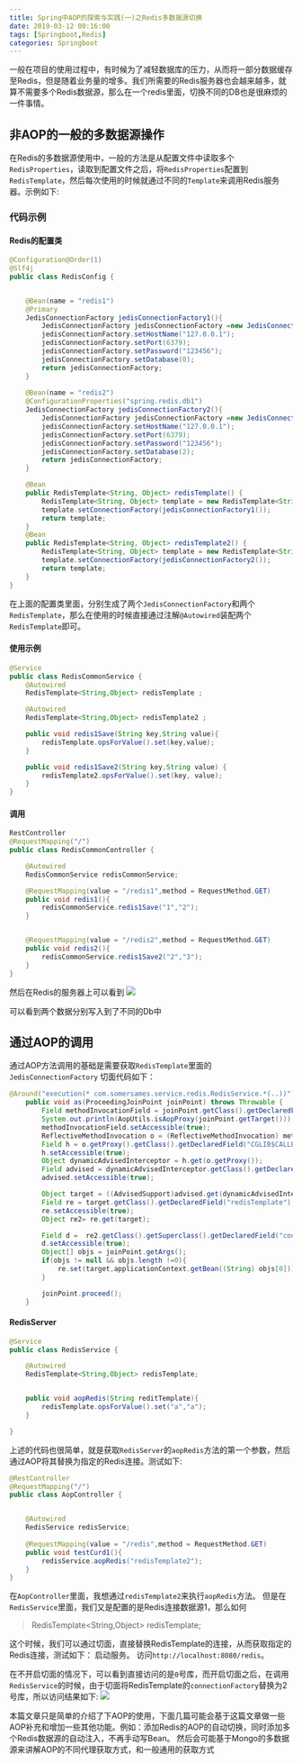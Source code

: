 ```yaml
---
title: Spring中AOP的探索与实践(一)之Redis多数据源切换
date: 2019-03-12 00:16:00
tags: [Springboot,Redis]
categories: Springboot
---
```

一般在项目的使用过程中，有时候为了减轻数据库的压力，从而将一部分数据缓存至Redis，但是随着业务量的增多。我们所需要的Redis服务器也会越来越多，就算不需要多个Redis数据源，那么在一个redis里面，切换不同的DB也是很麻烦的一件事情。


## 非AOP的一般的多数据源操作
在Redis的多数据源使用中，一般的方法是从配置文件中读取多个`RedisProperties`，读取到配置文件之后，将`RedisProperties`配置到`RedisTemplate`，然后每次使用的时候就通过不同的`Template`来调用Redis服务器。示例如下:

### 代码示例

#### Redis的配置类
```java
@Configuration@Order(1)
@Slf4j
public class RedisConfig {


    @Bean(name = "redis1")
    @Primary
    JedisConnectionFactory jedisConnectionFactory1(){
        JedisConnectionFactory jedisConnectionFactory =new JedisConnectionFactory();
        jedisConnectionFactory.setHostName("127.0.0.1");
        jedisConnectionFactory.setPort(6379);
        jedisConnectionFactory.setPassword("123456");
        jedisConnectionFactory.setDatabase(0);
        return jedisConnectionFactory;
    }
    
    @Bean(name = "redis2")
    @ConfigurationProperties("spring.redis.db1")
    JedisConnectionFactory jedisConnectionFactory2(){
        JedisConnectionFactory jedisConnectionFactory =new JedisConnectionFactory();
        jedisConnectionFactory.setHostName("127.0.0.1");
        jedisConnectionFactory.setPort(6379);
        jedisConnectionFactory.setPassword("123456");
        jedisConnectionFactory.setDatabase(2);
        return jedisConnectionFactory;
    }

    @Bean
    public RedisTemplate<String, Object> redisTemplate() {
        RedisTemplate<String, Object> template = new RedisTemplate<String, Object>();
        template.setConnectionFactory(jedisConnectionFactory1());
        return template;
    }
    @Bean
    public RedisTemplate<String, Object> redisTemplate2() {
        RedisTemplate<String, Object> template = new RedisTemplate<String, Object>();
        template.setConnectionFactory(jedisConnectionFactory2());
        return template;
    }
}
```
在上面的配置类里面，分别生成了两个`JedisConnectionFactory`和两个`RedisTemplate`，那么在使用的时候直接通过注解`@Autowired`装配两个`RedisTemplate`即可。

#### 使用示例
```java
@Service
public class RedisCommonService {
    @Autowired
    RedisTemplate<String,Object> redisTemplate ;

    @Autowired
    RedisTemplate<String,Object> redisTemplate2 ;

    public void redis1Save(String key,String value){
        redisTemplate.opsForValue().set(key,value);
    }

    public void redis1Save2(String key,String value) {
        redisTemplate2.opsForValue().set(key, value);
    }
}
```
#### 调用
```java
RestController
@RequestMapping("/")
public class RedisCommonController {

    @Autowired
    RedisCommonService redisCommonService;

    @RequestMapping(value = "/redis1",method = RequestMethod.GET)
    public void redis1(){
        redisCommonService.redis1Save("1","2");
    }


    @RequestMapping(value = "/redis2",method = RequestMethod.GET)
    public void redis2(){
        redisCommonService.redis1Save2("2","3");
    }
}

```


然后在Redis的服务器上可以看到
![](https://szhtc-1252780558.cos.ap-shanghai.myqcloud.com/Redis%E5%A4%9A%E6%95%B0%E6%8D%AE%E6%BA%90.png)

可以看到两个数据分别写入到了不同的Db中


## 通过AOP的调用
通过AOP方法调用的基础是需要获取`RedisTemplate`里面的`JedisConnectionFactory`
切面代码如下：

```java
@Around("execution(* com.somersames.service.redis.RedisService.*(..))")
    public void as(ProceedingJoinPoint joinPoint) throws Throwable {
        Field methodInvocationField = joinPoint.getClass().getDeclaredField("methodInvocation");
        System.out.println(AopUtils.isAopProxy(joinPoint.getTarget()));
        methodInvocationField.setAccessible(true);
        ReflectiveMethodInvocation o = (ReflectiveMethodInvocation) methodInvocationField.get(joinPoint);
        Field h = o.getProxy().getClass().getDeclaredField("CGLIB$CALLBACK_0");
        h.setAccessible(true);
        Object dynamicAdvisedInterceptor = h.get(o.getProxy());
        Field advised = dynamicAdvisedInterceptor.getClass().getDeclaredField("advised");
        advised.setAccessible(true);

        Object target = ((AdvisedSupport)advised.get(dynamicAdvisedInterceptor)).getTargetSource().getTarget();
        Field re = target.getClass().getDeclaredField("redisTemplate");
        re.setAccessible(true);
        Object re2= re.get(target);

        Field d =  re2.getClass().getSuperclass().getDeclaredField("connectionFactory");
        d.setAccessible(true);
        Object[] objs = joinPoint.getArgs();
        if(objs != null && objs.length !=0){
            re.set(target,applicationContext.getBean((String) objs[0]));
        }

        joinPoint.proceed();
    }
```
#### RedisServer
```java
@Service
public class RedisService {

    @Autowired
    RedisTemplate<String,Object> redisTemplate;


    public void aopRedis(String reditTemplate){
        redisTemplate.opsForValue().set("a","a");
    }

}
```
上述的代码也很简单，就是获取`RedisServer`的`aopRedis`方法的第一个参数，然后通过AOP将其替换为指定的Redis连接。测试如下:
```java
@RestController
@RequestMapping("/")
public class AopController {


    @Autowired
    RedisService redisService;
    
    @RequestMapping(value = "/redis",method = RequestMethod.GET)
    public void testCurd1(){
        redisService.aopRedis("redisTemplate2");
    }
}

```

在`AopController`里面，我想通过`redisTemplate2`来执行`aopRedis`方法。
但是在`RedisService`里面，我们又是配置的是Redis连接数据源1，那么如何
> RedisTemplate<String,Object> redisTemplate;

这个时候，我们可以通过切面，直接替换RedisTemplate的连接，从而获取指定的Redis连接，测试如下：
启动服务。
访问`http://localhost:8080/redis`。


在不开启切面的情况下，可以看到直接访问的是`0`号库，而开启切面之后，在调用`RedisService`的时候，由于切面将RedisTemplate的`connectionFactory`替换为2号库，所以访问结果如下:
![](https://szhtc-1252780558.cos.ap-shanghai.myqcloud.com/RedisAo.png)



本篇文章只是简单的介绍了下AOP的使用，下面几篇可能会基于这篇文章做一些AOP补充和增加一些其他功能。例如：添加Redis的AOP的自动切换，同时添加多个Redis数据源的自动注入，不再手动写Bean。
然后会可能基于Mongo的多数据源来讲解AOP的不同代理获取方式，和一般通用的获取方式
